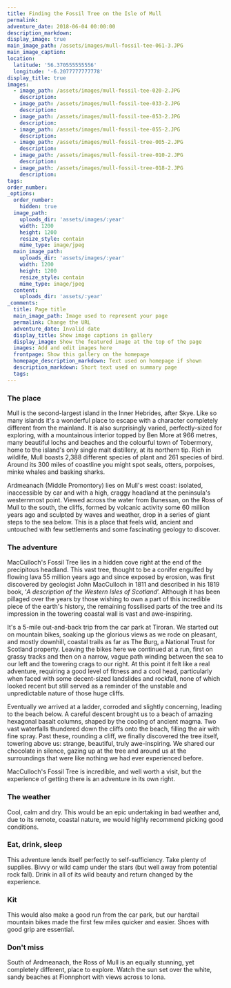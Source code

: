 ```yaml
---
title: Finding the Fossil Tree on the Isle of Mull
permalink:
adventure_date: 2018-06-04 00:00:00
description_markdown:
display_image: true
main_image_path: /assets/images/mull-fossil-tee-061-3.JPG
main_image_caption:
location:
  latitude: '56.370555555556'
  longitude: '-6.2077777777778'
display_title: true
images:
  - image_path: /assets/images/mull-fossil-tee-020-2.JPG
    description:
  - image_path: /assets/images/mull-fossil-tee-033-2.JPG
    description:
  - image_path: /assets/images/mull-fossil-tee-053-2.JPG
    description:
  - image_path: /assets/images/mull-fossil-tee-055-2.JPG
    description:
  - image_path: /assets/images/mull-fossil-tree-005-2.JPG
    description:
  - image_path: /assets/images/mull-fossil-tree-010-2.JPG
    description:
  - image_path: /assets/images/mull-fossil-tree-018-2.JPG
    description:
tags:
order_number:
_options:
  order_number:
    hidden: true
  image_path:
    uploads_dir: 'assets/images/:year'
    width: 1200
    height: 1200
    resize_style: contain
    mime_type: image/jpeg
  main_image_path:
    uploads_dir: 'assets/images/:year'
    width: 1200
    height: 1200
    resize_style: contain
    mime_type: image/jpeg
  content:
    uploads_dir: 'assets/:year'
_comments:
  title: Page title
  main_image_path: Image used to represent your page
  permalink: Change the URL
  adventure_date: Invalid date
  display_title: Show image captions in gallery
  display_image: Show the featured image at the top of the page
  images: Add and edit images here
  frontpage: Show this gallery on the homepage
  homepage_description_markdown: Text used on homepage if shown
  description_markdown: Short text used on summary page
  tags:
---
```


### The place

Mull is the second-largest island in the Inner Hebrides, after Skye. Like so many islands it's a wonderful place to escape with a character completely different from the mainland. It is also surprisingly varied, perfectly-sized for exploring, with a mountainous interior topped by Ben More at 966 metres, many beautiful lochs and beaches and the colourful town of Tobermory, home to the island's only single malt distillery, at its northern tip. Rich in wildlife, Mull boasts 2,388 different species of plant and 261 species of bird. Around its 300 miles of coastline you might spot seals, otters, porpoises, minke whales and basking sharks.

Ardmeanach (Middle Promontory) lies on Mull's west coast: isolated, inaccessible by car and with a high, craggy headland at the peninsula's westernmost point. Viewed across the water from Bunessan, on the Ross of Mull to the south, the cliffs, formed by volcanic activity some 60 million years ago and sculpted by waves and weather, drop in a series of giant steps to the sea below. This is a place that feels wild, ancient and untouched with few settlements and some fascinating geology to discover.

### The adventure

MacCulloch's Fossil Tree lies in a hidden cove right at the end of the precipitous headland. This vast tree, thought to be a conifer engulfed by flowing lava 55 million years ago and since exposed by erosion, was first discovered by geologist John MacCulloch in 1811 and described in his 1819 book, ‘*A description of the Western Isles of Scotland*’. Although it has been pillaged over the years by those wishing to own a part of this incredible piece of the earth's history, the remaining fossilised parts of the tree and its impression in the towering coastal wall is vast and awe-inspiring.

It's a 5-mile out-and-back trip from the car park at Tiroran. We started out on mountain bikes, soaking up the glorious views as we rode on pleasant, and mostly downhill, coastal trails as far as The Burg, a National Trust for Scotland property. Leaving the bikes here we continued at a run, first on grassy tracks and then on a narrow, vague path winding between the sea to our left and the towering crags to our right. At this point it felt like a real adventure, requiring a good level of fitness and a cool head, particularly when faced with some decent-sized landslides and rockfall, none of which looked recent but still served as a reminder of the unstable and unpredictable nature of those huge cliffs.

Eventually we arrived at a ladder, corroded and slightly concerning, leading to the beach below. A careful descent brought us to a beach of amazing hexagonal basalt columns, shaped by the cooling of ancient magma. Two vast waterfalls thundered down the cliffs onto the beach, filling the air with fine spray. Past these, rounding a cliff, we finally discovered the tree itself, towering above us: strange, beautiful, truly awe-inspiring. We shared our chocolate in silence, gazing up at the tree and around us at the surroundings that were like nothing we had ever experienced before.

MacCulloch's Fossil Tree is incredible, and well worth a visit, but the experience of getting there is an adventure in its own right.

### The weather

Cool, calm and dry. This would be an epic undertaking in bad weather and, due to its remote, coastal nature, we would highly recommend picking good conditions.

### Eat, drink, sleep

This adventure lends itself perfectly to self-sufficiency. Take plenty of supplies. Bivvy or wild camp under the stars (but well away from potential rock fall). Drink in all of its wild beauty and return changed by the experience.

### Kit

This would also make a good run from the car park, but our hardtail mountain bikes made the first few miles quicker and easier. Shoes with good grip are essential.

### Don't miss

South of Ardmeanach, the Ross of Mull is an equally stunning, yet completely different, place to explore. Watch the sun set over the white, sandy beaches at Fionnphort with views across to Iona.

&nbsp;